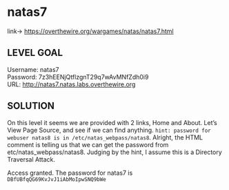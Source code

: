 # natas7

link-> https://overthewire.org/wargames/natas/natas7.html

## LEVEL GOAL

Username: natas7 <br>
Password: 7z3hEENjQtflzgnT29q7wAvMNfZdh0i9 <br>
URL:      http://natas7.natas.labs.overthewire.org <br>

## SOLUTION

On this level it seems we are provided with 2 links, Home and About. Let’s View Page Source, and see if we can find anything.
`hint: password for webuser natas8 is in /etc/natas_webpass/natas8`. Alright, the HTML comment is telling us that we can get the password from etc/natas_webpass/natas8. Judging by the hint, I assume this is a Directory Traversal Attack.

Access granted. The password for natas7 is `DBfUBfqQG69KvJvJ1iAbMoIpwSNQ9bWe`
